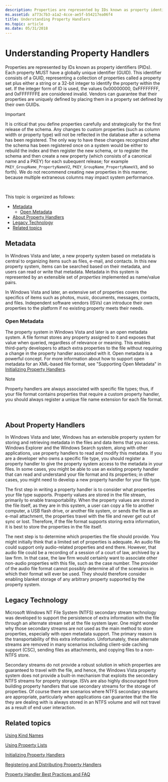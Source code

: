 ```yaml
---
description: Properties are represented by IDs known as property identifiers (PIDs).
ms.assetid: a773c7b3-a1a2-4cce-ae5f-b54217ea06f4
title: Understanding Property Handlers
ms.topic: article
ms.date: 05/31/2018
---
```


# Understanding Property Handlers

Properties are represented by IDs known as property identifiers (PIDs). Each property MUST have a globally unique identifier (GUID). This identifier consists of a GUID, representing a collection of properties called a property set plus either a string or a 32-bit integer to identify the property within the set. If the integer form of ID is used, the values 0x00000000, 0xFFFFFFFF, and 0xFFFFFFFE are considered invalid. Vendors can guarantee that their properties are uniquely defined by placing them in a property set defined by their own GUIDs.

> [!IMPORTANT]
> It is critical that you define properties carefully and strategically for the first release of the schema. Any changes to custom properties (such as column width or property type) will not be reflected in the database after a schema has been registered. The only way to have these changes recognized after the schema has been registered once on a system would be either to rebuild the index and then register the new schema, or to register the schema and then create a new property (which consists of a canonical name and a PKEY) for each subequent release; for example `PKEY_GroupName_PropertyNameV2`, `PKEY_GroupName_PropertyNameV3`, and so forth). We do not recommend creating new properties in this manner, because multiple extraneous columns may impact system performance.

 

This topic is organized as follows:

-   [Metadata](#metadata)
    -   [Open Metadata](#open-metadata)
-   [About Property Handlers](#about-property-handlers)
-   [Legacy Technology](#legacy-technology)
-   [Related topics](#related-topics)

## Metadata

In Windows Vista and later, a new property system based on metadata is central to organizing items such as files, e-mail, and contacts. In this new property system, items can be searched based on their metadata, and users can read or write that metadata. Metadata in this system is represented by an extensible set of *properties* implemented as name/value pairs.

In Windows Vista and later, an extensive set of properties covers the specifics of items such as photos, music, documents, messages, contacts, and files. Independent software vendors (ISVs) can introduce their own properties to the platform if no existing property meets their needs.

### Open Metadata

The property system in Windows Vista and later is an open metadata system. A file format stores any property assigned to it and exposes that value when queried, regardless of relevance or meaning. This enables third-party developers to attach extra properties to the file without requiring a change in the property handler associated with it. Open metadata is a powerful concept. For more information about how to support open metadata for an XML-based file format, see "Supporting Open Metadata" in [Initializing Property Handlers](./building-property-handlers-property-handlers.md).

> [!Note]  
> Property handlers are always associated with specific file types; thus, if your file format contains properties that require a custom property handler, you should always register a unique file name extension for each file format.

 

## About Property Handlers

In Windows Vista and later, Windows has an extensible property system for storing and retrieving metadata in the files and data items that you access. Windows Explorer and the Windows Search system, along with other applications, use property handlers to read and modify this metadata. If you are a developer who owns a specific file type, you should register a property handler to give the property system access to the metadata in your files. In some cases, you might be able to use an existing property handler that can read and understand your file format and its properties; in other cases, you might need to develop a new property handler for your file type.

The first step in writing a property handler is to consider what properties your file type supports. Property values are stored in the file stream, primarily to enable transportability. When the property values are stored in the file itself, as they are in this system, a user can copy a file to another computer, a USB flash drive, or another file system, or sends the file as an e-mail attachment, the properties travel with the file and never get out of sync or lost. Therefore, if the file format supports storing extra information, it is best to store the properties in the file itself.

The next step is to determine which properties the file should provide. You might initially think that a limited set of properties is adequate. An audio file could support only audio-related properties and end there. However, that audio file could be a recording of a session of a court of law, archived by a law firm. In that case, the law firm would certainly want to associate other non-audio properties with this file, such as the case number. The provider of the audio file format cannot possibly determine all of the scenarios in which their format will ever be used. They should therefore consider enabling blanket storage of any arbitrary property supported by the property system.

## Legacy Technology

Microsoft Windows NT File System (NTFS) secondary stream technology was developed to support the persistence of extra information with the file through an alternate stream set at the file system layer. One might wonder why those secondary streams are not used as the main method to store properties, especially with open metadata support. The primary reason is the transportability of this extra information. Unfortunately, these alternate streams are removed in many scenarios including client-side caching support (CSC), sending files as attachments, and copying files to a non-NTFS store.

Secondary streams do not provide a robust solution in which properties are guaranteed to travel with the file, and hence, the Windows Vista property system does not provide a built-in mechanism that exploits the secondary NTFS streams for property storage. ISVs are also highly discouraged from building property handlers that use secondary streams for the storage of properties. Of course there are scenarios where NTFS secondary streams are appropriate, particularly when applications can guarantee that the file they are dealing with is always stored in an NTFS volume and will not travel as a result of end user interaction.

## Related topics

<dl> <dt>

[Using Kind Names](./building-property-handlers-user-friendly-kind-names.md)
</dt> <dt>

[Using Property Lists](./building-property-handlers-property-lists.md)
</dt> <dt>

[Initializing Property Handlers](./building-property-handlers-property-handlers.md)
</dt> <dt>

[Registering and Distributing Property Handlers](./prophand-reg-dist.md)
</dt> <dt>

[Property Handler Best Practices and FAQ](./prophand-bestprac-faq.md)
</dt> </dl>

 

 
